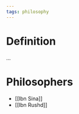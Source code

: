 ```yaml
---
tags: philosophy
---
```


# Definition

...

# Philosophers
- [[Ibn Sina]]
- [[Ibn Rushd]]

[^1]: [Introduction to Philosophy](zotero://open-pdf/library/items/M84L5RRJ?page=135)